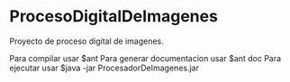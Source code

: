 # ProcesoDigitalDeImagenes
Proyecto de proceso digital de imagenes.

Para compilar usar $ant
Para generar documentacion usar $ant doc
Para ejecutar usar $java -jar ProcesadorDeImagenes.jar